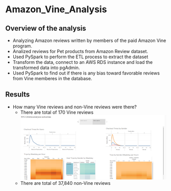 # Amazon_Vine_Analysis
## Overview of the analysis
- Analyzing Amazon reviews written by members of the paid Amazon Vine program. 
- Analized  reviews for Pet products from Amazon Review dataset.
- Used PySpark to perform the ETL process to extract the dataset
- Transform the data, connect to an AWS RDS instance and load the transformed data into pgAdmin.
- Used PySpark to find out if there is any bias toward favorable reviews from Vine memberes in the database.

## Results
- How many Vine reviews and non-Vine reviews were there?
    - There are total of 170 Vine reviews
![Text to Column](https://github.com/Hanitapatel/bikesharing/blob/main/Resources/NYC%20Citybike%20analysis%20outcome%20story.png)
    - There are total of 37,840 non-Vine reviews
 

